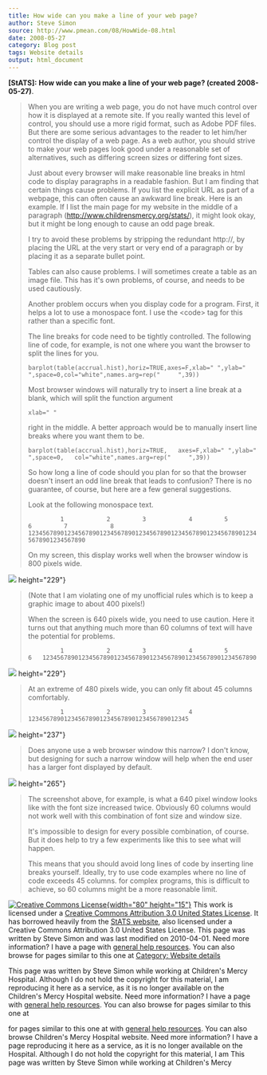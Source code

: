 ```yaml
---
title: How wide can you make a line of your web page?
author: Steve Simon
source: http://www.pmean.com/08/HowWide-08.html
date: 2008-05-27
category: Blog post
tags: Website details
output: html_document
---
```

**[StATS]:** **How wide can you make a line of your
web page? (created 2008-05-27)**.

> When you are writing a web page, you do not have much control over how
> it is displayed at a remote site. If you really wanted this level of
> control, you should use a more rigid format, such as Adobe PDF files.
> But there are some serious advantages to the reader to let him/her
> control the display of a web page. As a web author, you should strive
> to make your web pages look good under a reasonable set of
> alternatives, such as differing screen sizes or differing font sizes.
>
> Just about every browser will make reasonable line breaks in html code
> to display paragraphs in a readable fashion. But I am finding that
> certain things cause problems. If you list the explicit URL as part of
> a webpage, this can often cause an awkward line break. Here is an
> example. If I list the main page for my website in the middle of a
> paragraph (<http://www.childrensmercy.org/stats/>), it might look
> okay, but it might be long enough to cause an odd page break.
>
> I try to avoid these problems by stripping the redundant http://, by
> placing the URL at the very start or very end of a paragraph or by
> placing it as a separate bullet point.
>
> Tables can also cause problems. I will sometimes create a table as an
> image file. This has it\'s own problems, of course, and needs to be
> used cautiously.
>
> Another problem occurs when you display code for a program. First, it
> helps a lot to use a monospace font. I use the \<code\> tag for this
> rather than a specific font.
>
> The line breaks for code need to be tightly controlled. The following
> line of code, for example, is not one where you want the browser to
> split the lines for you.
>
> `barplot(table(accrual.hist),horiz=TRUE,axes=F,xlab=" ",ylab=" ",space=0,col="white",names.arg=rep("     ",39))`
>
> Most browser windows will naturally try to insert a line break at a
> blank, which will split the function argument
>
> `xlab=" "`
>
> right in the middle. A better approach would be to manually insert
> line breaks where you want them to be.
>
> `barplot(table(accrual.hist),horiz=TRUE,   axes=F,xlab=" ",ylab=" ",space=0,   col="white",names.arg=rep("     ",39))`
>
> So how long a line of code should you plan for so that the browser
> doesn\'t insert an odd line break that leads to confusion? There is no
> guarantee, of course, but here are a few general suggestions.
>
> Look at the following monospace text.
>
> `         1            2         3            4         5            6         7            8    12345678901234567890123456789012345678901234567890123456789012345678901234567890`
>
> On my screen, this display works well when the browser window is 800
> pixels wide.

![](../../../web/images/08/HowWide-0801.jpg)
height="229"}

> (Note that I am violating one of my unofficial rules which is to keep
> a graphic image to about 400 pixels!)
>
> When the screen is 640 pixels wide, you need to use caution. Here it
> turns out that anything much more than 60 columns of text will have
> the potential for problems.
>
> `         1            2         3            4         5            6   123456789012345678901234567890123456789012345678901234567890`

![](../../../web/images/08/HowWide-0802.jpg)
height="229"}

> At an extreme of 480 pixels wide, you can only fit about 45 columns
> comfortably.
>
> `         1            2         3            4   123456789012345678901234567890123456789012345`

![](../../../web/images/08/HowWide-0803.jpg)
height="237"}

> Does anyone use a web browser window this narrow? I don\'t know, but
> designing for such a narrow window will help when the end user has a
> larger font displayed by default.

![](../../../web/images/08/HowWide-0804.jpg)
height="265"}

> The screenshot above, for example, is what a 640 pixel window looks
> like with the font size increased twice. Obviously 60 columns would
> not work well with this combination of font size and window size.
>
> It\'s impossible to design for every possible combination, of course.
> But it does help to try a few experiments like this to see what will
> happen.
>
> This means that you should avoid long lines of code by inserting line
> breaks yourself. Ideally, try to use code examples where no line of
> code exceeds 45 columns. for complex programs, this is difficult to
> achieve, so 60 columns might be a more reasonable limit.

[![Creative Commons
License](http://i.creativecommons.org/l/by/3.0/us/80x15.png){width="80"
height="15"}](http://creativecommons.org/licenses/by/3.0/us/) This work
is licensed under a [Creative Commons Attribution 3.0 United States
License](http://creativecommons.org/licenses/by/3.0/us/). It has
borrowed heavily from the [StATS
website](http://www.childrensmercy.org/stats), also licensed under a
Creative Commons Attribution 3.0 United States License. This page was
written by Steve Simon and was last modified on 2010-04-01. Need more
information? I have a page with [general help
resources](../GeneralHelp.html). You can also browse for pages similar
to this one at [Category: Website
details](../category/WebsiteDetails.html)

This page was written by Steve Simon while working at Children\'s Mercy
Hospital. Although I do not hold the copyright for this material, I am
reproducing it here as a service, as it is no longer available on the
Children\'s Mercy Hospital website. Need more information? I have a page
with [general help resources](../GeneralHelp.html). You can also browse
for pages similar to this one at
<!---More--->
for pages similar to this one at
with [general help resources](../GeneralHelp.html). You can also browse
Children\'s Mercy Hospital website. Need more information? I have a page
reproducing it here as a service, as it is no longer available on the
Hospital. Although I do not hold the copyright for this material, I am
This page was written by Steve Simon while working at Children\'s Mercy

<!---Do not use
**[StATS]:** **How wide can you make a line of your
This page was written by Steve Simon while working at Children\'s Mercy
Hospital. Although I do not hold the copyright for this material, I am
reproducing it here as a service, as it is no longer available on the
Children\'s Mercy Hospital website. Need more information? I have a page
with [general help resources](../GeneralHelp.html). You can also browse
for pages similar to this one at
--->

